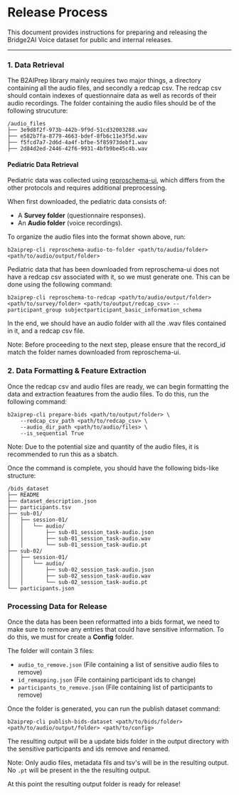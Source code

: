 # Release Process
This document provides instructions for preparing and releasing the Bridge2AI Voice dataset for public and internal releases.

---
### 1. Data Retrieval
The B2AIPrep library mainly requires two major things, a directory containing all the audio files, and secondly a redcap csv.
The redcap csv should contain indexes of questionnaire data as well as records of their audio recordings. The folder containing the
audio files should be of the following strucuture: 

```
/audio_files
├── 3e9d8f2f-973b-442b-9f9d-51cd32003288.wav
├── e582b7fa-8779-4663-bdef-8fb6c11e3f5d.wav
├── f5fcd7a7-2d6d-4a4f-bfbe-5f85973debf1.wav
├── 2d84d2ed-2446-42f6-9931-4bfb9be45c4b.wav
```

#### Pediatric Data Retrieval


Pediatric data was collected using [reproschema-ui](https://github.com/ReproNim/reproschema-ui), which differs from the other protocols and requires additional preprocessing.

When first downloaded, the pediatric data consists of:
- A **Survey folder** (questionnaire responses).
- An **Audio folder** (voice recordings).


To organize the audio files into the format shown above, run:

```
b2aiprep-cli reproschema-audio-to-folder <path/to/audio/folder> <path/to/audio/output/folder>
```

Pediatric data that has been downloaded from reproschema-ui does not have a redcap csv associated with it, so we must generate one. This can be done using the following command:

```
b2aiprep-cli reproschema-to-redcap <path/to/audio/output/folder> <path/to/survey/folder> <path/to/output/redcap_csv> --participant_group subjectparticipant_basic_information_schema
```

In the end, we should have an audio folder with all the .wav files contained in it, and a redcap csv file.

Note: Before proceeding to the next step, please ensure that the record_id match the folder names downloaded from reproschema-ui.

### 2. Data Formatting & Feature Extraction
Once the redcap csv and audio files are ready, we can begin formatting the data and extraction feaatures from the audio files.
To do this, run the following command: 

```
b2aiprep-cli prepare-bids <path/to/output/folder> \
    --redcap_csv_path <path/to/redcap_csv> \
    --audio_dir_path <path/to/audio/files> \
    --is_sequential True
```
Note: Due to the potential size and quantity of the audio files, it is recommended to run this as a sbatch.

Once the command is complete, you should have the following bids-like structure:
```
/bids_dataset
├── README
├── dataset_description.json
├── participants.tsv
├── sub-01/
│   ├── session-01/
│   │   └── audio/
│   │       ├── sub-01_session_task-audio.json
│   │       ├── sub-01_session_task-audio.wav
│   │       └── sub-01_session_task-audio.pt
├── sub-02/
│   ├── session-01/
│   │   └── audio/
│   │       ├── sub-02_session_task-audio.json
│   │       ├── sub-02_session_task-audio.wav
│   │       └── sub-02_session_task-audio.pt
└── participants.json
```
### Processing Data for Release
Once the data has been been reformatted into a bids format, we need to make sure to remove any entries that could have
sensitive information. To do this, we must for create a **Config** folder.

The folder will contain 3 files:
- `audio_to_remove.json` (File containing a list of sensitive audio files to remove)
- `id_remapping.json` (File containing participant ids to change)
- `participants_to_remove.json` (File containing list of participants to remove)

Once the folder is generated, you can run the publish dataset command: 

```
b2aiprep-cli publish-bids-dataset <path/to/bids/folder> <path/to/audio/output/folder> <path/to/config>
```

The resulting output will be a update bids folder in the output directory with the sensitive participants and ids remove and renamed.

Note: Only audio files, metadata fils and tsv's will be in the resulting output. No `.pt` will be present in the the resulting output. 

At this point the resulting output folder is ready for release! 


